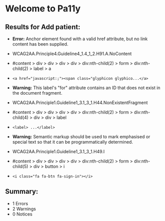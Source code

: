 # Welcome to Pa11y

## Results for Add patient:
* __Error:__ Anchor element found with a valid href attribute, but no link content has been supplied.
 * WCAG2AA.Principle4.Guideline4_1.4_1_2.H91.A.NoContent
 * #content > div > div > div > div > div:nth-child(2) > form > div:nth-child(2) > label > a
 * `<a href="javascript:;"><span class="glyphicon glyphico...</a>`

* __Warning:__ This label's "for" attribute contains an ID that does not exist in the document fragment.
 * WCAG2AA.Principle1.Guideline1_3.1_3_1.H44.NonExistentFragment
 * #content > div > div > div > div > div:nth-child(2) > form > div:nth-child(4) > div > div > label
 * `<label> ...</label>`

* __Warning:__ Semantic markup should be used to mark emphasised or special text so that it can be programmatically determined.
 * WCAG2AA.Principle1.Guideline1_3.1_3_1.H49.I
 * #content > div > div > div > div > div:nth-child(2) > form > div:nth-child(5) > div > button > i
 * `<i class="fa fa-btn fa-sign-in"></i>`


## Summary:
* 1 Errors
* 2 Warnings
* 0 Notices
